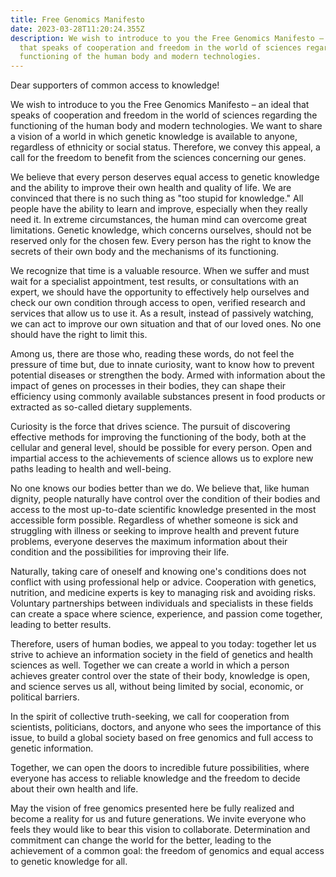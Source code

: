 ```yaml
---
title: Free Genomics Manifesto
date: 2023-03-28T11:20:24.355Z
description: We wish to introduce to you the Free Genomics Manifesto – an ideal
  that speaks of cooperation and freedom in the world of sciences regarding the
  functioning of the human body and modern technologies.
---
```

Dear supporters of common access to knowledge!

We wish to introduce to you the Free Genomics Manifesto – an ideal that speaks of cooperation and freedom in the world of sciences regarding the functioning of the human body and modern technologies. We want to share a vision of a world in which genetic knowledge is available to anyone, regardless of ethnicity or social status. Therefore, we convey this appeal, a call for the freedom to benefit from the sciences concerning our genes.

We believe that every person deserves equal access to genetic knowledge and the ability to improve their own health and quality of life. We are convinced that there is no such thing as "too stupid for knowledge." All people have the ability to learn and improve, especially when they really need it. In extreme circumstances, the human mind can overcome great limitations. Genetic knowledge, which concerns ourselves, should not be reserved only for the chosen few. Every person has the right to know the secrets of their own body and the mechanisms of its functioning.

We recognize that time is a valuable resource. When we suffer and must wait for a specialist appointment, test results, or consultations with an expert, we should have the opportunity to effectively help ourselves and check our own condition through access to open, verified research and services that allow us to use it. As a result, instead of passively watching, we can act to improve our own situation and that of our loved ones. No one should have the right to limit this.

Among us, there are those who, reading these words, do not feel the pressure of time but, due to innate curiosity, want to know how to prevent potential diseases or strengthen the body. Armed with information about the impact of genes on processes in their bodies, they can shape their efficiency using commonly available substances present in food products or extracted as so-called dietary supplements.

Curiosity is the force that drives science. The pursuit of discovering effective methods for improving the functioning of the body, both at the cellular and general level, should be possible for every person. Open and impartial access to the achievements of science allows us to explore new paths leading to health and well-being.

No one knows our bodies better than we do. We believe that, like human dignity, people naturally have control over the condition of their bodies and access to the most up-to-date scientific knowledge presented in the most accessible form possible. Regardless of whether someone is sick and struggling with illness or seeking to improve health and prevent future problems, everyone deserves the maximum information about their condition and the possibilities for improving their life.

Naturally, taking care of oneself and knowing one's conditions does not conflict with using professional help or advice. Cooperation with genetics, nutrition, and medicine experts is key to managing risk and avoiding risks. Voluntary partnerships between individuals and specialists in these fields can create a space where science, experience, and passion come together, leading to better results.

Therefore, users of human bodies, we appeal to you today: together let us strive to achieve an information society in the field of genetics and health sciences as well. Together we can create a world in which a person achieves greater control over the state of their body, knowledge is open, and science serves us all, without being limited by social, economic, or political barriers.

In the spirit of collective truth-seeking, we call for cooperation from scientists, politicians, doctors, and anyone who sees the importance of this issue, to build a global society based on free genomics and full access to genetic information.

Together, we can open the doors to incredible future possibilities, where everyone has access to reliable knowledge and the freedom to decide about their own health and life.

May the vision of free genomics presented here be fully realized and become a reality for us and future generations. We invite everyone who feels they would like to bear this vision to collaborate. Determination and commitment can change the world for the better, leading to the achievement of a common goal: the freedom of genomics and equal access to genetic knowledge for all.